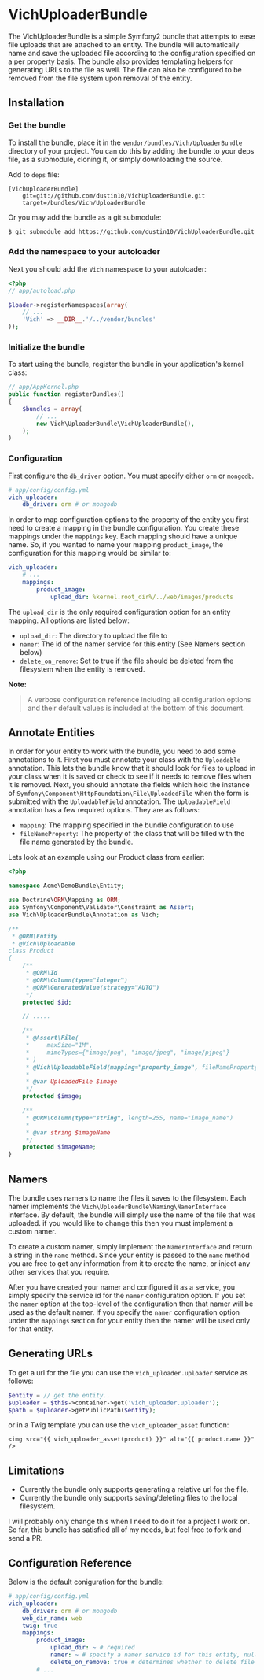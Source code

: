 VichUploaderBundle
==================

The VichUploaderBundle is a simple Symfony2 bundle that attempts to ease file 
uploads that are attached to an entity. The bundle will automatically name and 
save the uploaded file according to the configuration specified on a per property
basis. The bundle also provides templating helpers for generating URLs to the 
file as well. The file can also be configured to be removed from the file system 
upon removal of the entity.

## Installation

### Get the bundle

To install the bundle, place it in the `vendor/bundles/Vich/UploaderBundle` 
directory of your project. You can do this by adding the bundle to your deps file, 
as a submodule, cloning it, or simply downloading the source.

Add to `deps` file:

```
[VichUploaderBundle]
    git=git://github.com/dustin10/VichUploaderBundle.git
    target=/bundles/Vich/UploaderBundle
```

Or you may add the bundle as a git submodule:

``` bash
$ git submodule add https://github.com/dustin10/VichUploaderBundle.git vendor/bundles/Vich/UploaderBundle
```

### Add the namespace to your autoloader

Next you should add the `Vich` namespace to your autoloader:

``` php
<?php
// app/autoload.php

$loader->registerNamespaces(array(
    // ...
    'Vich' => __DIR__.'/../vendor/bundles'
));
```

### Initialize the bundle

To start using the bundle, register the bundle in your application's kernel class:

``` php
// app/AppKernel.php
public function registerBundles()
{
    $bundles = array(
        // ...
        new Vich\UploaderBundle\VichUploaderBundle(),
    );
)
```

### Configuration

First configure the `db_driver` option. You must specify either `orm` or 
`mongodb`.

``` yaml
# app/config/config.yml
vich_uploader:
    db_driver: orm # or mongodb
```

In order to map configuration options to the property of the entity you first
need to create a mapping in the bundle configuration. You create these mappings
under the `mappings` key. Each mapping should have a unique name. So, if you wanted
to name your mapping `product_image`, the configuration for this mapping would be
similar to:

``` yaml
vich_uploader:
    # ...
    mappings:
        product_image:
            upload_dir: %kernel.root_dir%/../web/images/products
```

The `upload_dir` is the only required configuration option for an entity mapping. 
All options are listed below:

- `upload_dir`: The directory to upload the file to
- `namer`: The id of the namer service for this entity (See Namers section below)
- `delete_on_remove`: Set to true if the file should be deleted from the 
filesystem when the entity is removed.

**Note:**

> A verbose configuration reference including all configuration options and their 
> default values is included at the bottom of this document.

## Annotate Entities

In order for your entity to work with the bundle, you need to add some annotations
to it. First you must annotate your class with the `Uploadable` annotation. This
lets the bundle know that it should look for files to upload in your class when
it is saved or check to see if it needs to remove files when it is removed. Next,
you should annotate the fields which hold the instance of
`Symfony\Component\HttpFoundation\File\UploadedFile` when the form is submitted
with the `UploadableField` annotation. The `UploadableField` annotation has a few
required options. They are as follows:

- `mapping`: The mapping specified in the bundle configuration to use
- `fileNameProperty`: The property of the class that will be filled with the file name
generated by the bundle.

Lets look at an example using our Product class from earlier:

``` php
<?php

namespace Acme\DemoBundle\Entity;

use Doctrine\ORM\Mapping as ORM;
use Symfony\Component\Validator\Constraint as Assert;
use Vich\UploaderBundle\Annotation as Vich;

/**
 * @ORM\Entity
 * @Vich\Uploadable
class Product
{
    /**
     * @ORM\Id
     * @ORM\Column(type="integer")
     * @ORM\GeneratedValue(strategy="AUTO")
     */
    protected $id;

    // .....

    /**
     * @Assert\File(
     *     maxSize="1M",
     *     mimeTypes={"image/png", "image/jpeg", "image/pjpeg"}
     * )
     * @Vich\UploadableField(mapping="property_image", fileNameProperty="imageName")
     *
     * @var UploadedFile $image
     */
    protected $image;

    /**
     * @ORM\Column(type="string", length=255, name="image_name")
     *
     * @var string $imageName
     */
    protected $imageName;
}
```

## Namers

The bundle uses namers to name the files it saves to the filesystem. Each namer 
implements the `Vich\UploaderBundle\Naming\NamerInterface` interface. By default,
the bundle will simply use the name of the file that was uploaded. if you would like
to change this then you must implement a custom namer.

To create a custom namer, simply implement the `NamerInterface` and return a string 
in the `name` method. Since your entity is passed to the `name` method you are free 
to get any information from it to create the name, or inject any other services 
that you require.

After you have created your namer and configured it as a service, you simply specify 
the service id for the `namer` configuration option. If you set the `namer` option 
at the top-level of the configuration then that namer will be used as the default 
namer. If you specify the `namer` configuration option under the `mappings` section 
for your entity then the namer will be used only for that entity.

## Generating URLs

To get a url for the file you can use the `vich_uploader.uploader` service as 
follows:

``` php
$entity = // get the entity..
$uploader = $this->container->get('vich_uploader.uploader');
$path = $uploader->getPublicPath($entity);
```
or in a Twig template you can use the `vich_uploader_asset` function:

``` twig
<img src="{{ vich_uploader_asset(product) }}" alt="{{ product.name }}" />
```
## Limitations

- Currently the bundle only supports generating a relative url for the file.
- Currently the bundle only supports saving/deleting files to the local filesystem.

I will probably only change this when I need to do it for a project I work on.
So far, this bundle has satisfied all of my needs, but feel free to fork and send a PR.

## Configuration Reference

Below is the default coniguration for the bundle:

``` yaml
# app/config/config.yml
vich_uploader:
    db_driver: orm # or mongodb
    web_dir_name: web
    twig: true
    mappings:
        product_image:
            upload_dir: ~ # required
            namer: ~ # specify a namer service id for this entity, null default
            delete_on_remove: true # determines whether to delete file upon removal of entity
        # ...
```
